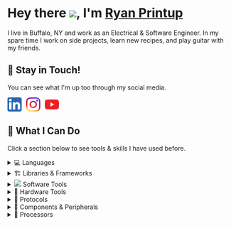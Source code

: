 # Hey there <img src="https://emojis.slackmojis.com/emojis/images/1531849430/4246/blob-sunglasses.gif?1531849430" width="30"/>, I'm [Ryan Printup](https://ryanprintup.com)

I live in Buffalo, NY and work as an Electrical & Software Engineer. In my spare time I work on side projects, learn new recipes, and play guitar with my friends.

## 💬 Stay in Touch!

You can see what I'm up too through my social media.

<a href="https://www.linkedin.com/in/ryanprintup">
	<img align="left" src="./media/social-media/linkedin.png" alt="Connect with me on LinkedIn" width="32px" style="margin-right:10px"/>
</a>
<a href="https://www.instagram.com/ryanprintup">
	<img align="left" src="./media/social-media/instagram.png" alt="Follow me on Instagram" width="32px" style="margin-right:10px"/>
</a>
<a href="https://www.youtube.com/@ryanprintup">
	<img align="left" src="./media/social-media/youtube.png" alt="Subscribe to me on YouTube" width="32px" style="margin-right:10px"/>
</a>
<br/>
<br/>

## 🚀 What I Can Do

Click a section below to see tools & skills I have used before.

<details>
	<summary>💻 Languages</summary>
	<br/>
	<ul>
		<li>C</li>
		<li>C++</li>
		<li>Python</li>
		<li>C#</li>
		<li>HTML5</li>
		<li>CSS3</li>
	</ul>
</details>

<details>
	<summary>🏗️ Libraries & Frameworks</summary>
	<br/>
	<ul>
		<li>STM32 HAL</li>
		<li>Qualcomm ADK</li>
		<li>Google Protocol Buffers</li>
		<li>Bootstrap</li>
		<li>React.JS</li>
		<li>Jekyll</li>
	</ul>
</details>

<details>
	<summary><img src="https://github.com/FortAwesome/Font-Awesome/blob/6.x/svgs/solid/code.svg" width="24"> Software Tools</summary>
	<br/>
	<ul>
		<li>VSCode</li>
		<li>Visual Studio</li>
		<li>Windows OS</li>
		<li>Microsoft Office</li>
		<li>Linux OS (Ubuntu, Mint, CentOS)</li>
		<li>Trello</li>
		<li>Git</li>
		<li>GitHub</li>
		<li>BitBucket</li>
		<li>Jira</li>
		<li>Wireshark</li>
		<li>GitHub Actions</li>
		<li>GNU Make</li>
	</ul>
</details>

<details>
	<summary>🔨 Hardware Tools</summary>
	<br/>
	<ul>
		<li>SPICE</li>
		<li>Breadboards</li>
		<li>Function Generator</li>
		<li>Logic Analyzer</li>
		<li>Multimeter</li>
		<li>Oscilloscope</li>
		<li>Power Supply</li>
		<li>Protocol Analyzer</li>
		<li>Soldering Iron</li>
		<li>Debugger</li>
	</ul>
</details>

<details>
	<summary>📡 Protocols</summary>
	<br/>
	<ul>
		<li>Ethernet</li>
		<li>EtherCAT</li>
		<li>SPI</li>
		<li>QSPI</li>
		<li>I2C</li>
		<li>UART</li>
		<li>USART</li>
		<li>USB (HID, Hub, Audio)</li>
		<li>DFU</li>
	</ul>
</details>

<details>
	<summary>🔩 Components & Peripherals</summary>
	<br/>
	<ul>
		<li>GPIO</li>
		<li>ADC</li>
		<li>DAC</li>
		<li>DMA</li>
		<li>CRC</li>
		<li>NVIC</li>
		<li>USB (OTG, FS, HS, Device, Host)</li>
		<li>Timer</li>
		<li>PWM</li>
	</ul>
</details>

<details>
	<summary>🔩 Processors</summary>
	<br/>
	<table>
		<tr>
			<th>
                <img src="./media/processors/stmicroelectronics.svg" height="24">
            </th>
			<th>
                <img src="./media/processors/qualcomm.svg" height="24">
            </th>
			<th>
                <img src="./media/processors/cypress.svg" height="24">
            </th>
			<th>
                <img src="./media/processors/arduino.svg" height="24">
            </th>
			<th>
                <img src="./media/processors/raspberry-pi.svg" height="24">
            </th>
            <th>
                <img src="./media/processors/infineon.svg" height="24">
            </th>
		</tr>
		<tr>
			<td>STM32H7</td>
			<td>QCC3024</td>
			<td>PSoC 5LP</td>
			<td>UNO</td>
			<td>3 Model B+</td>
            <td>XMC4800</td>
		</tr>
		<tr>
			<td>STM32F3</td>
			<td>QCC3034</td>
			<td></td>
			<td>Mega</td>
			<td></td>
            <td>XMC4700</td>
		</tr>
		<tr>
			<td>STM32G4</td>
			<td></td>
			<td></td>
			<td></td>
			<td></td>
			<td></td>
		</tr>
		<tr>
			<td>STM32G0</td>
			<td></td>
            <td></td>
			<td></td>
			<td></td>
			<td></td>
		</tr>
	</table>
</details>
